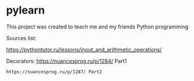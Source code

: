 # pylearn
This project was created to teach me and my friends Python programming

Sources list:

  https://pythontutor.ru/lessons/inout_and_arithmetic_operations/
  
  Decorators: 
    https://nuancesprog.ru/p/1284/ Part1
    
    https://nuancesprog.ru/p/1287/ Part2

